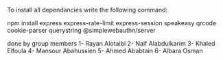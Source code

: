 To install all dependancies write the following command:

npm install express express-rate-limit express-session speakeasy qrcode cookie-parser querystring @simplewebauthn/server

done by group members
1- Rayan Alotaibi
2- Naif Alabdulkarim
3- Khaled Elfoula
4- Mansour Abahussien
5- Ahmed Ababtain
6- Albara Osman